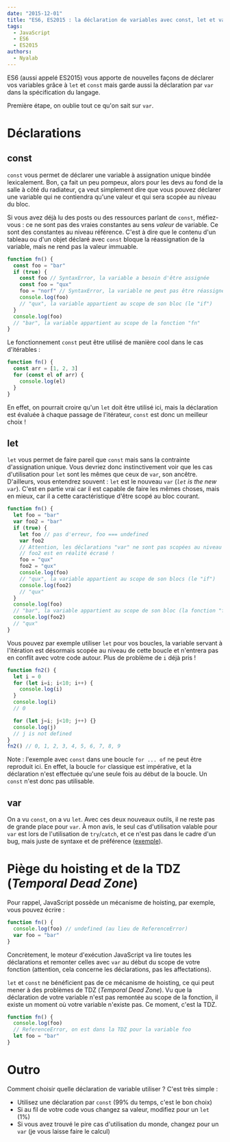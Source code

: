```yaml
---
date: "2015-12-01"
title: "ES6, ES2015 : la déclaration de variables avec const, let et var"
tags:
  - JavaScript
  - ES6
  - ES2015
authors:
  - Nyalab
---
```


ES6 (aussi appelé ES2015) vous apporte de nouvelles façons de déclarer vos
variables grâce à `let` et `const` mais garde aussi la déclaration par `var`
dans la spécification du langage.

Première étape, on oublie tout ce qu'on sait sur `var`.


# Déclarations

## const

`const` vous permet de déclarer une variable à assignation unique bindée
lexicalement. Bon, ça fait un peu pompeux, alors pour les devs au fond de la
salle à côté du radiateur, ça veut simplement dire que vous pouvez déclarer une
variable qui ne contiendra qu'une valeur et qui sera scopée au niveau du bloc.

Si vous avez déjà lu des posts ou des ressources parlant de `const`, méfiez-vous
: ce ne sont pas des vraies constantes au sens *valeur* de variable. Ce sont des
constantes au niveau référence. C'est à dire que le contenu d'un tableau ou d'un
objet déclaré avec `const` bloque la réassignation de la variable, mais ne rend
pas la valeur immuable.

```js
function fn() {
  const foo = "bar"
  if (true) {
    const foo // SyntaxError, la variable a besoin d'être assignée
    const foo = "qux"
    foo = "norf" // SyntaxError, la variable ne peut pas être réassignée
    console.log(foo)
    // "qux", la variable appartient au scope de son bloc (le "if")
  }
  console.log(foo)
  // "bar", la variable appartient au scope de la fonction "fn"
}
```

Le fonctionnement `const` peut être utilisé de manière cool dans le cas
d'itérables :

```js
function fn() {
  const arr = [1, 2, 3]
  for (const el of arr) {
    console.log(el)
  }
}
```

En effet, on pourrait croire qu'un `let` doit être utilisé ici, mais la
déclaration est évaluée à chaque passage de l'itérateur, `const` est donc un
meilleur choix !

## let

`let` vous permet de faire pareil que `const` mais sans la contrainte
d'assignation unique. Vous devriez donc instinctivement voir que les cas
d'utilisation pour `let` sont les mêmes que ceux de `var`, son ancêtre.
D'ailleurs, vous entendrez souvent : `let` est le nouveau `var` (*`let` is the
new `var`*). C'est en partie vrai car il est capable de faire les mêmes choses,
mais en mieux, car il a cette caractéristique d'être scopé au bloc courant.

```js
function fn() {
  let foo = "bar"
  var foo2 = "bar"
  if (true) {
    let foo // pas d'erreur, foo === undefined
    var foo2
    // Attention, les déclarations "var" ne sont pas scopées au niveau bloc
    // foo2 est en réalité écrasé !
    foo = "qux"
    foo2 = "qux"
    console.log(foo)
    // "qux", la variable appartient au scope de son blocs (le "if")
    console.log(foo2)
    // "qux"
  }
  console.log(foo)
  // "bar", la variable appartient au scope de son bloc (la fonction "fn")
  console.log(foo2)
  // "qux"
}
```

Vous pouvez par exemple utiliser `let` pour vos boucles, la variable servant à
l'itération est désormais scopée au niveau de cette boucle et n'entrera pas en
conflit avec votre code autour. Plus de problème de `i` déjà pris !

```js
function fn2() {
  let i = 0
  for (let i=i; i<10; i++) {
    console.log(i)
  }
  console.log(i)
  // 0

  for (let j=i; j<10; j++) {}
  console.log(j)
  // j is not defined
}
fn2() // 0, 1, 2, 3, 4, 5, 6, 7, 8, 9
```

Note : l'exemple avec `const` dans une boucle `for ... of` ne peut être
reproduit ici. En effet, la boucle `for` classique est impérative, et la
déclaration n'est effectuée qu'une seule fois au début de la boucle. Un `const`
n'est donc pas utilisable.

## var

On a vu `const`, on a vu `let`. Avec ces deux nouveaux outils, il ne reste pas
de grande place pour `var`. À mon avis, le seul cas d'utilisation valable pour
`var` est lors de l'utilisation de `try`/`catch`, et ce n'est pas dans le cadre
d'un bug, mais juste de syntaxe et de préférence
([exemple](https://twitter.com/getify/status/658662478528643072)).

# Piège du hoisting et de la TDZ (*Temporal Dead Zone*)

Pour rappel, JavaScript possède un mécanisme de hoisting, par exemple, vous
pouvez écrire :

```js
function fn() {
  console.log(foo) // undefined (au lieu de ReferenceError)
  var foo = "bar"
}
```

Concrètement, le moteur d'exécution JavaScript va lire toutes les déclarations
et remonter celles avec `var` au début du scope de votre fonction (attention,
cela concerne les déclarations, pas les affectations).

`let` et `const` ne bénéficient pas de ce mécanisme de hoisting, ce qui peut
mener à des problèmes de TDZ (*Temporal Dead Zone*). Vu que la déclaration de
votre variable n'est pas remontée au scope de la fonction, il existe un moment
où votre variable n'existe pas. Ce moment, c'est la TDZ.

```js
function fn() {
  console.log(foo)
  // ReferenceError, on est dans la TDZ pour la variable foo
  let foo = "bar"
}
```

# Outro

Comment choisir quelle déclaration de variable utiliser ? C'est très simple :

 - Utilisez une déclaration par `const` (99% du temps, c'est le bon choix)
 - Si au fil de votre code vous changez sa valeur, modifiez pour un `let` (1%)
 - Si vous avez trouvé le pire cas d'utilisation du monde, changez pour un `var`
(je vous laisse faire le calcul)
